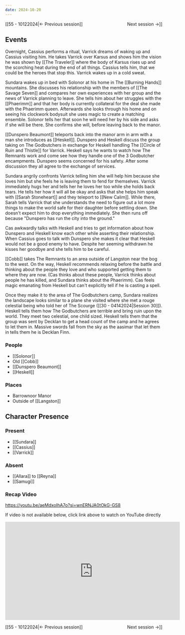 ```yaml
---
date: 2024-10-20
---
```

[[55 - 10122024|← Previous session]] <span style="float: right;">Next session →]]</span>

## Events
Overnight, Cassius performs a ritual, Varrick dreams of waking up and Cassius visiting him. He takes Varrick over Karsus and shows him the vision he was shown by [[The Traveler]] where the body of Karsus rises up and the scorching heat during the end of all things. Cassius tells him, that we could be the heroes that stop this. Varrick wakes up in a cold sweat. 

Sundara wakes up in bed with Solonor at his home in The [[Burning Hands]] mountains. She discusses his relationship with the members of [[The Savage Seven]] and compares her own experiences with her group and the news of Varrick planning to leave. She tells him about her struggles with the [[Phaerimm]] and that her body is currently collateral for the deal she made with the Phaerimm queen. Afterwards she looks through his home and on seeing his clockwork bodysuit she uses magic to create a matching ensemble. Solonor tells her that soon he will need her by his side and asks if she will be there. She confirms she will, before leaving back to the manor.

[[Dunspero Beaumont]] teleports back into the manor arm in arm with a man she introduces as [[Heskell]]. Dunspero and Heskell discuss the group taking on The Godbutchers in exchange for Heskell handling The [[Circle of Ruin and Thistle]] for Varrick. Heskell says he wants to watch how The Remnants work and come see how they handle one of the 3 Godbutcher encampments. Dunspero seems concerned for his safety. After some discussion they all agree to the exchange of services.

Sundara angrily confronts Varrick telling him she will help him because she loves him but she feels he is leaving them to fend for themselves. Varrick immediately hugs her and tells her he loves her too while she holds back tears. He tells her how it will all be okay and asks that she helps him speak with [[Sarah Stoneheart]] and they teleport to [[New Calim]]. While there, Sarah tells Varrick that she understands the need to figure out a lot more things to make the world safe for their daughter before settling down. She doesn't expect him to drop everything immediately. She then runs off because "Dunspero has run the city into the ground."

Cas awkwardly talks with Heskell and tries to get information about how Dunspero and Heskell know each other while asserting their relationship. When Cassius goes to talk with Dunspero she makes it clear that Heskell would not be a good enemy to have. Despite her seeming withdrawn he kisses her goodbye and she tells him to be careful.

[[Cobb]] takes The Remnants to an area outside of Langston near the bog to the west. On the way, Heskell recommends relaxing before the battle and thinking about the people they love and who supported getting them to where they are now. (Cas thinks about these people, Varrick thinks about people he has killed, and Sundara thinks about the Phaerimm). Cas feels magic emanating from Heskell but can't explicitly tell if he is casting a spell. 

Once they make it to the area of The Godbutchers camp, Sundara realizes the landscape looks similar to a plane she visited where she met a rouge celestial being who told her of The Scourge ([[30 - 04142024|Session 30]]). Heskell tells them how The Godbutchers are terrible and bring ruin upon the world. They meet two celestial, one child sized. Heskell tells them that the group was sent by Decklan to get a head count of the camp and he agrees to let them in. Massive swords fall from the sky as the aasimar that let them in tells them he is Decklan Finn.

### People
- [[Solonor]]
- Old [[Cobb]]
- [[Dunspero Beaumont]]
- [[Heskell]]

### Places 
- Barrownoor Manor
- Outside of [[Langston]]

## Character Presence 
### Present
- [[Sundara]] 
- [[Cassius]] 
- [[Varrick]] 

### Absent
- [[Allara]] to [[Reyna]]
- [[Samugi]] 

### Recap Video
https://youtu.be/aeMdxoIhA7o?si=wnERNJA0tOkG-GS8

If video is not available below, click link above to watch on YouTube directly

<iframe width="560" height="315" src="https://www.youtube.com/embed/aeMdxoIhA7o?si=wnERNJA0tOkG-GS8" title="YouTube video player" frameborder="0" allow="accelerometer; autoplay; clipboard-write; encrypted-media; gyroscope; picture-in-picture; web-share" referrerpolicy="strict-origin-when-cross-origin" allowfullscreen></iframe>

[[55 - 10122024|← Previous session]] <span style="float: right;">Next session →]]</span>